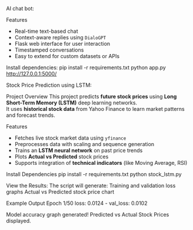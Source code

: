 AI chat bot:

Features
- Real-time text-based chat  
- Context-aware replies using `DialoGPT`  
- Flask web interface for user interaction  
- Timestamped conversations  
- Easy to extend for custom datasets or APIs  

Install dependencies:
pip install -r requirements.txt
python app.py
http://127.0.0.1:5000/


Stock Price Prediction using LSTM:

Project Overview
This project predicts **future stock prices** using **Long Short-Term Memory (LSTM)** deep learning networks.  
It uses **historical stock data** from Yahoo Finance to learn market patterns and forecast trends.

Features
- Fetches live stock market data using `yfinance`
- Preprocesses data with scaling and sequence generation
- Trains an **LSTM neural network** on past price trends
- Plots **Actual vs Predicted** stock prices
- Supports integration of **technical indicators** (like Moving Average, RSI)

Install Dependencies
pip install -r requirements.txt
python stock_lstm.py

View the Results:
The script will generate:
Training and validation loss graphs
Actual vs Predicted stock price chart

Example Output
Epoch 1/50
loss: 0.0124 - val_loss: 0.0102

Model accuracy graph generated!
Predicted vs Actual Stock Prices displayed.













